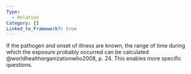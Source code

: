 ```yaml
---
Type:
  - Relation
Category: []
Linked_to_Framework?: true
---
```

If the pathogen and onset of illness are known, the range of time during which the exposure probably occurred can be calculated @worldhealthorganizationwho2008, p. 24. This enables more specific questions.